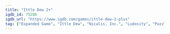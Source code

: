```yaml
---
title: "Ittle Dew 2+"
igdb_id: 75286
igdb_url: "https://www.igdb.com/games/ittle-dew-2-plus"
tag: ["Expanded Game", "Ittle Dew", "Nicalis, Inc.", "Ludosity", "Puzzle", "Role-playing (RPG)", "Adventure", "Indie", "Single player", "Bird view / Isometric", "Action", "Fantasy", "Comedy"]
---
```

